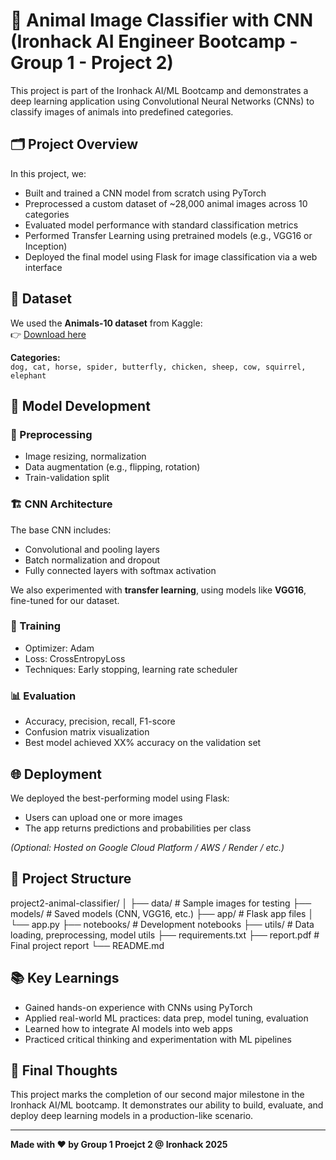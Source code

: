 # 🧠 Animal Image Classifier with CNN (Ironhack AI Engineer Bootcamp - Group 1 - Project 2)

This project is part of the Ironhack AI/ML Bootcamp and demonstrates a deep learning application using Convolutional Neural Networks (CNNs) to classify images of animals into predefined categories.

## 🗂 Project Overview

In this project, we:

- Built and trained a CNN model from scratch using PyTorch
- Preprocessed a custom dataset of ~28,000 animal images across 10 categories
- Evaluated model performance with standard classification metrics
- Performed Transfer Learning using pretrained models (e.g., VGG16 or Inception)
- Deployed the final model using Flask for image classification via a web interface

## 📁 Dataset

We used the **Animals-10 dataset** from Kaggle:  
👉 [Download here](https://www.kaggle.com/datasets/alessiocorrado99/animals10/data)

**Categories:**  
`dog, cat, horse, spider, butterfly, chicken, sheep, cow, squirrel, elephant`

## 🧪 Model Development

### 🔧 Preprocessing

- Image resizing, normalization
- Data augmentation (e.g., flipping, rotation)
- Train-validation split

### 🏗 CNN Architecture

The base CNN includes:

- Convolutional and pooling layers
- Batch normalization and dropout
- Fully connected layers with softmax activation

We also experimented with **transfer learning**, using models like **VGG16**, fine-tuned for our dataset.

### 🧠 Training

- Optimizer: Adam
- Loss: CrossEntropyLoss
- Techniques: Early stopping, learning rate scheduler

### 📊 Evaluation

- Accuracy, precision, recall, F1-score
- Confusion matrix visualization
- Best model achieved XX% accuracy on the validation set

## 🌐 Deployment

We deployed the best-performing model using Flask:

- Users can upload one or more images
- The app returns predictions and probabilities per class

_(Optional: Hosted on Google Cloud Platform / AWS / Render / etc.)_

## 📄 Project Structure

project2-animal-classifier/ │ ├── data/ # Sample images for testing ├── models/ # Saved models (CNN, VGG16, etc.) ├── app/ # Flask app files │ └── app.py ├── notebooks/ # Development notebooks ├── utils/ # Data loading, preprocessing, model utils ├── requirements.txt ├── report.pdf # Final project report └── README.md


## 📚 Key Learnings

- Gained hands-on experience with CNNs using PyTorch
- Applied real-world ML practices: data prep, model tuning, evaluation
- Learned how to integrate AI models into web apps
- Practiced critical thinking and experimentation with ML pipelines

## 🏁 Final Thoughts

This project marks the completion of our second major milestone in the Ironhack AI/ML bootcamp. It demonstrates our ability to build, evaluate, and deploy deep learning models in a production-like scenario.

---

**Made with ❤️ by Group 1 Proejct 2 @ Ironhack 2025**

